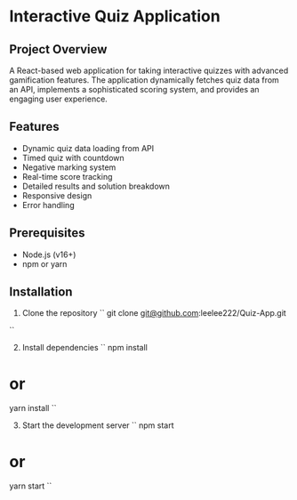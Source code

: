 # Interactive Quiz Application

## Project Overview
A React-based web application for taking interactive quizzes with advanced gamification features. The application dynamically fetches quiz data from an API, implements a sophisticated scoring system, and provides an engaging user experience.

## Features
- Dynamic quiz data loading from API
- Timed quiz with countdown
- Negative marking system
- Real-time score tracking
- Detailed results and solution breakdown
- Responsive design
- Error handling

## Prerequisites
- Node.js (v16+)
- npm or yarn

## Installation

1. Clone the repository
``
git clone git@github.com:leelee222/Quiz-App.git

``

2. Install dependencies
``
npm install
# or
yarn install
``

3. Start the development server
``
npm start
# or
yarn start
``
